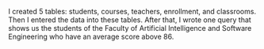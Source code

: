 I created 5 tables: students, courses, teachers, enrollment, and classrooms. Then I entered the data into these tables.
After that, I wrote one query that shows us the students of the Faculty of Artificial Intelligence and Software Engineering who have an average score above 86. 
